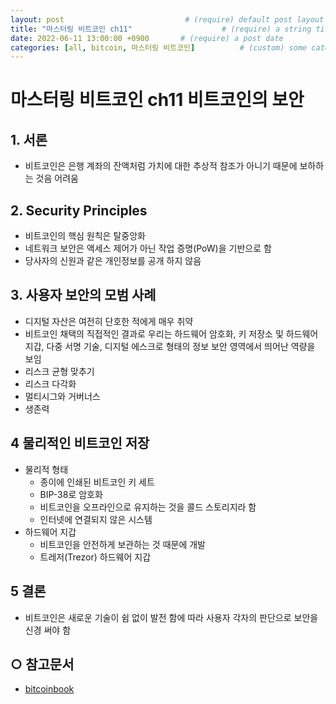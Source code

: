 ```yaml
---
layout: post                           # (require) default post layout
title: "마스터링 비트코인 ch11"                    # (require) a string title
date: 2022-06-11 13:00:00 +0900       # (require) a post date
categories: [all, bitcoin, 마스터링 비트코인]          # (custom) some categories, but makesure these categories already exists inside path of `category/`
---
```


# 마스터링 비트코인 ch11 비트코인의 보안

## 1. 서론
  - 비트코인은 은행 계좌의 잔액처럼 가치에 대한 추상적 참조가 아니기 때문에 보하하는 것음 어려움


## 2. Security Principles
  - 비트코인의 핵심 원칙은 탈중앙화
  - 네트워크 보안은 액세스 제어가 아닌 작업 증명(PoW)을 기반으로 함
  - 당사자의 신원과 같은 개인정보를 공개 하지 않음  

## 3. 사용자 보안의 모범 사례
  - 디지털 자산은 여전히 단호한 적에게 매우 취약 
  - 비트코인 채택의 직접적인 결과로 우리는 하드웨어 암호화, 키 저장소 및 하드웨어 지갑, 다중 서명 기술, 디지털 에스크로 형태의 정보 보안 영역에서 띄어난 역량을 보임
  - 리스크 균형 맞추기
  - 리스크 다각화
  - 멀티시그와 거버너스
  - 생존력

## 4 물리적인 비트코인 저장 
* 물리적 형태
  - 종이에 인쇄된 비트코인 키 세트
  - BIP-38로 암호화
  - 비트코인을 오프라인으로 유지하는 것을 콜드 스토리지라 함
  - 인터넷에 연결되지 않은 시스템
* 하드웨어 지갑
  - 비트코인을 안전하게 보관하는 것 때문에 개발
  - 트레저(Trezor) 하드웨어 지갑

## 5 결론
  - 비트코인은 새로운 기술이 쉼 없이 발전 함에 따라 사용자 각자의 판단으로 보안을 신경 써야 함
  
## ○ 참고문서
* [bitcoinbook](https://github.com/bitcoinbook/bitcoinbook/blob/develop/ch11.asciidoc)